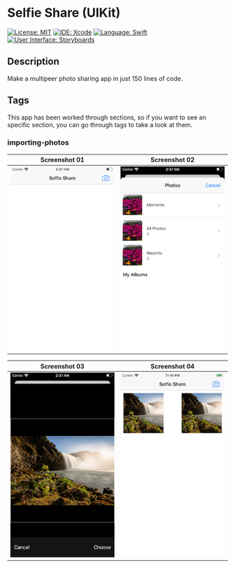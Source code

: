 # Selfie Share (UIKit)
[![License: MIT](https://img.shields.io/badge/License-MIT-yellow.svg)](https://opensource.org/licenses/MIT)
[![IDE: Xcode](https://img.shields.io/badge/IDE-Xcode%2011-blue.svg)](https://developer.apple.com/xcode/)
[![Language: Swift](https://img.shields.io/badge/Language-Swift-red.svg)](https://swift.org/blog/)
[![User Interface: Storyboards](https://img.shields.io/badge/User%20Interface-Storyboards-green)](https://developer.apple.com/xcode/interface-builder/)

## Description
Make a multipeer photo sharing app in just 150 lines of code.

## Tags
This app has been worked through sections, so if you want to see an specific section, you can go through tags to take a look at them.

### importing-photos
| Screenshot 01 | Screenshot 02 |
| ------------- | ------------- |
| ![ss01](.screenshots/ss01.png) | ![ss02](.screenshots/ss02.png) |

| Screenshot 03 | Screenshot 04 |
| ------------- | ------------- |
| ![ss03](.screenshots/ss03.png) | ![ss04](.screenshots/ss04.png) |